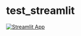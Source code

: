 # test_streamlit

[![Streamlit App](https://static.streamlit.io/badges/streamlit_badge_black_white.svg)](https://share.streamlit.io/OxidiLily/test_streamlit/main/app.py)
